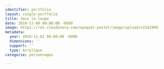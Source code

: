 ```yaml
---
identifier: portfolio
layout: single-portfolio
title: Sous la loupe
date: 2018-11-09 00:00:00 -0500
image: https://res.cloudinary.com/npaquet-pastel/image/upload/v1542996736/Sous-la-loupe.jpg
metadata:
  year: 2018-11-01 00:00:00 -0400
  dimensions: ''
  support: ''
  type: Acrylique
categorie: personnages

---
```

